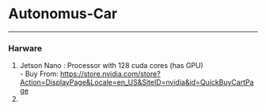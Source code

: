 # Autonomus-Car
-----------
### Harware
1. Jetson Nano : Processor with 128 cuda cores (has GPU) <br>
         - Buy From: https://store.nvidia.com/store?Action=DisplayPage&Locale=en_US&SiteID=nvidia&id=QuickBuyCartPage
2. 
